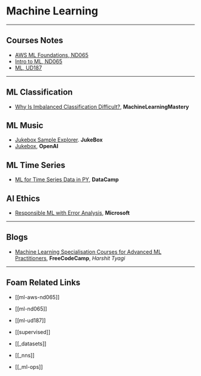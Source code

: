 # Machine Learning

---

## Courses Notes

- [AWS ML Foundations, ND065]()
- [Intro to ML, ND065]()
- [ML, UD187]()

---

## ML Classification

- [Why Is Imbalanced Classification Difficult?](https://machinelearningmastery.com/imbalanced-classification-is-hard/), **MachineLearningMastery**

## ML Music

- [Jukebox Sample Explorer](https://jukebox.openai.com/?song=787948732). **JukeBox**
- [Jukebox](https://openai.com/blog/jukebox/), **OpenAI**

## ML Time Series

- [ML for Time Series Data in PY](https://www.datacamp.com/courses/machine-learning-for-time-series-data-in-python), **DataCamp**

## AI Ethics

- [Responsible ML with Error Analysis](https://techcommunity.microsoft.com/t5/azure-ai/responsible-machine-learning-with-error-analysis/ba-p/2141774), **Microsoft**

---

## Blogs

- [Machine Learning Specialisation Courses for Advanced ML Practitioners](https://www-freecodecamp-org.cdn.ampproject.org/c/s/www.freecodecamp.org/news/machine-learning-specialisation-courses-for-advanced-ml-practitioners/amp/), **FreeCodeCamp**, _Harshit Tyagi_

---

## Foam Related Links

- [[ml-aws-nd065]]
- [[ml-nd065]]
- [[ml-ud187]]

- [[supervised]]

- [[_datasets]]

- [[_nns]]

- [[_ml-ops]]
